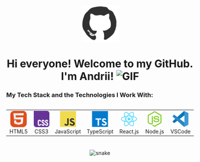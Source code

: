 <div id="header" align="center">

<img src="./assets/github.gif" width="100"/>

<h1>
Hi everyone! Welcome to my GitHub. I'm Andrii!
<img src="./assets/giphy.gif" width="30px" alt="GIF">
</h1>

   </div>

### My Tech Stack and the Technologies I Work With:

<div style="display: flex; align-items: flex-start; align: center">
<table align="center">
  <tr>
    <td align="center"  width="88">
        <img src="./img/html5.svg" alt="HTML5" width="44" height="44"/>
      <br>HTML5
    </td>
    <td align="center" width="88">
        <img src="./img/css3.svg" alt="CSS3" width="44" height="44"/>
      <br>CSS3
    </td>
    <td align="center" width="88">
        <img src="./img/javascript.svg" alt="JS" width="44" height="44"/>
      <br>JavaScript
    </td>
    <td align="center" width="88">
        <img src="./img/typescript.svg" alt="TS" width="44" height="44"/>
      <br>TypeScript
    </td>
    <td align="center" width="88">
        <img src="./img/react.svg" alt="React" width="44" height="44"/>
      <br>React.js
    </td>
    <td align="center" width="88">
      <img src="./img/nodejs.svg" alt="Node.js" width="44" height="44"/>
      <br>Node.js
    </td>
    <td align="center" width="88">
        <img src="./img/vscode.svg" alt="Visual Studio Code" width="44" height="44"/>
      <br>VSCode
     </td>
</table>
</div>

###

   <p align="center">
 <img width="600" src="./assets/github-snake.svg" alt="snake"/>
    </p>
